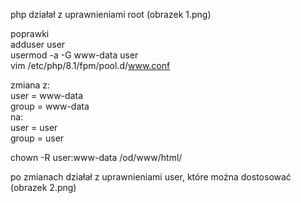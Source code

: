 php działał z uprawnieniami root (obrazek 1.png)



poprawki  
adduser user  
usermod -a -G www-data user  
vim /etc/php/8.1/fpm/pool.d/www.conf  

zmiana z:  
user = www-data  
group = www-data  
na:  
user = user  
group = user  

chown -R user:www-data /od/www/html/  
 
po zmianach działał z uprawnieniami user, które można dostosować (obrazek 2.png)  
